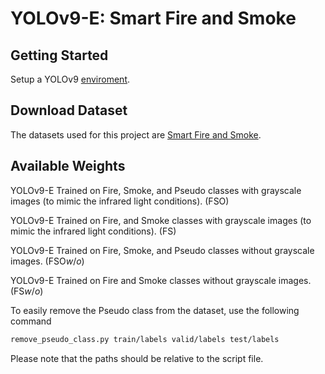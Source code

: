 # YOLOv9-E: Smart Fire and Smoke

## Getting Started
Setup a YOLOv9 [enviroment](https://github.com/WongKinYiu/yolov9).

## Download Dataset
The datasets used for this project are [Smart Fire and Smoke](https://universe.roboflow.com/mehdinejjar86-35iub/smart-fire-and-smoke).

## Available Weights

YOLOv9-E Trained on Fire, Smoke, and Pseudo classes with grayscale images (to mimic the infrared light conditions). (FSO)

YOLOv9-E Trained on Fire, and Smoke classes with grayscale images (to mimic the infrared light conditions). (FS)

YOLOv9-E Trained on Fire, Smoke, and Pseudo classes without grayscale images. (FSO$`w/o`$)

YOLOv9-E Trained on Fire and Smoke classes without grayscale images. (FS$`w/o`$)


To easily remove the Pseudo class from the dataset, use the following command
```bash
remove_pseudo_class.py train/labels valid/labels test/labels
```
Please note that the paths should be relative to the script file.
